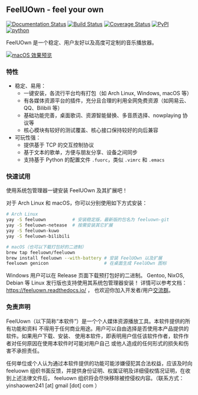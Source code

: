 ## FeelUOwn - feel your own

[![Documentation Status](https://readthedocs.org/projects/feeluown/badge/?version=latest)](http://feeluown.readthedocs.org)
[![Build Status](https://github.com/feeluown/feeluown/actions/workflows/build.yml/badge.svg?branch=master)](https://github.com/feeluown/FeelUOwn)
[![Coverage Status](https://coveralls.io/repos/github/feeluown/FeelUOwn/badge.svg)](https://coveralls.io/github/feeluown/FeelUOwn)
[![PyPI](https://img.shields.io/pypi/v/feeluown.svg)](https://pypi.python.org/pypi/feeluown)
[![python](https://img.shields.io/pypi/pyversions/feeluown.svg)](https://pypi.python.org/pypi/feeluown)

FeelUOwn 是一个稳定、用户友好以及高度可定制的音乐播放器。

[![macOS 效果预览](https://user-images.githubusercontent.com/4962134/235288158-39e6e01d-74f4-4f14-b942-7af924fc6a90.png)](https://www.bilibili.com/video/av46787694/)

### 特性

- 稳定、易用：
  - 一键安装，各流行平台均有打包（如 Arch Linux, Windows, macOS 等）
  - 有各媒体资源平台的插件，充分且合理的利用全网免费资源（如网易云、QQ、Bilibili 等）
  - 基础功能完善，桌面歌词、资源智能替换、多音质选择、nowplaying 协议等
  - 核心模块有较好的测试覆盖、核心接口保持较好的向后兼容
- 可玩性强：
  - 提供基于 TCP 的交互控制协议
  - 基于文本的歌单，方便与朋友分享、设备之间同步
  - 支持基于 Python 的配置文件 `.fuorc`，类似 `.vimrc` 和 `.emacs`

### 快速试用

使用系统包管理器一键安装 FeelUOwn 及其扩展吧！

对于 Arch Linux 和 macOS，你可以分别使用如下方式安装：
```sh
# Arch Linux
yay -S feeluown          # 安装稳定版，最新版的包名为 feeluown-git
yay -S feeluown-netease  # 按需安装其它扩展
yay -S feeluown-kuwo
yay -S feeluown-bilibili

# macOS（也可以下载打包好的二进制）
brew tap feeluown/feeluown
brew install feeluown --with-battery # 安装 FeelUOwn 以及扩展
feeluown genicon                     # 在桌面生成 FeelUOwn 图标
```

Windows 用户可以在 Release 页面下载预打包好的二进制。
Gentoo, NixOS, Debian 等 Linux 发行版也支持使用其系统包管理器安装！
详情可以参考文档：https://feeluown.readthedocs.io/ ，
也欢迎你加入开发者/用户[交流群](https://t.me/joinchat/H7k12hG5HYsGy7RVvK_Dwg)。

### 免责声明

FeelUown（以下简称“本软件”）是一个个人媒体资源播放工具。本软件提供的所有功能和资料
不得用于任何商业用途。用户可以自由选择是否使用本产品提供的软件。如果用户下载、安装、
使用本软件，即表明用户信任该软件作者，软件作者对任何原因在使用本软件时可能对用户自己
或他人造成的任何形式的损失和伤害不承担责任。

任何单位或个人认为通过本软件提供的功能可能涉嫌侵犯其合法权益，应该及时向 feeluown
组织书面反馈，并提供身份证明、权属证明及详细侵权情况证明，在收到上述法律文件后，
feeluown 组织将会尽快移除被控侵权内容。（联系方式： yinshaowen241 [at] gmail [dot] com ）
